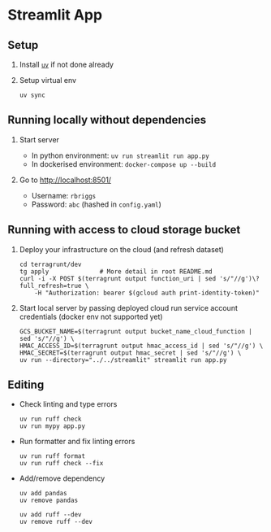 # Streamlit App

## Setup

1. Install [`uv`](https://github.com/astral-sh/uv?tab=readme-ov-file#installation) if not done already

2. Setup virtual env

    ```shell
    uv sync
    ```

## Running locally without dependencies

1. Start server
   - In python environment: `uv run streamlit run app.py`
   - In dockerised environment: `docker-compose up --build`

2. Go to <http://localhost:8501/>
   - Username: `rbriggs`
   - Password: `abc` (hashed in `config.yaml`)

## Running with access to cloud storage bucket

1. Deploy your infrastructure on the cloud (and refresh dataset)

    ```shell
    cd terragrunt/dev
    tg apply              # More detail in root README.md
    curl -i -X POST $(terragrunt output function_uri | sed 's/"//g')\?full_refresh=true \
        -H "Authorization: bearer $(gcloud auth print-identity-token)"
    ```

2. Start local server by passing deployed cloud run service account credentials (docker env not supported yet)

    ```shell
    GCS_BUCKET_NAME=$(terragrunt output bucket_name_cloud_function | sed 's/"//g') \
    HMAC_ACCESS_ID=$(terragrunt output hmac_access_id | sed 's/"//g') \
    HMAC_SECRET=$(terragrunt output hmac_secret | sed 's/"//g') \
    uv run --directory="../../streamlit" streamlit run app.py
    ```

## Editing

- Check linting and type errors

    ```shell
    uv run ruff check
    uv run mypy app.py
    ```

- Run formatter and fix linting errors

    ```shell
    uv run ruff format
    uv run ruff check --fix
    ```

- Add/remove dependency

    ```shell
    uv add pandas
    uv remove pandas

    uv add ruff --dev
    uv remove ruff --dev
    ```
